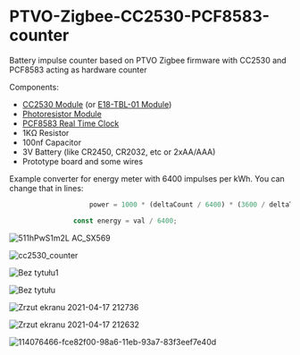 # PTVO-Zigbee-CC2530-PCF8583-counter
Battery impulse counter based on PTVO Zigbee firmware with CC2530 and PCF8583 acting as hardware counter

Components:
- [CC2530 Module](https://aliexpress.com/item/1005001992423340.html) (or [E18-TBL-01 Module](https://aliexpress.com/item/1005001473354195.html))
- [Photoresistor Module](https://aliexpress.com/item/32767875194.html)
- [PCF8583 Real Time Clock](https://aliexpress.com/item/32601793278.html)
- 1KΩ Resistor
- 100nf Capacitor
- 3V Battery (like CR2450, CR2032, etc or 2xAA/AAA)
- Prototype board and some wires

Example converter for energy meter with 6400 impulses per kWh. You can change that in lines:

```js
                    power = 1000 * (deltaCount / 6400) * (3600 / deltaTimeSec);
```
```js
                const energy = val / 6400;
```

![511hPwS1m2L _AC_SX569_](https://user-images.githubusercontent.com/20594810/115124794-7927f400-9fc4-11eb-982e-40af291f1ec3.jpg)

![cc2530_counter](https://user-images.githubusercontent.com/20594810/115124806-80e79880-9fc4-11eb-85b2-ef5c5289c8bb.png)

![Bez tytułu1](https://user-images.githubusercontent.com/20594810/115124815-8ba22d80-9fc4-11eb-8fde-ef58723664f1.png)

![Bez tytułu](https://user-images.githubusercontent.com/20594810/115124817-8e048780-9fc4-11eb-8ccd-f523b816f759.png)

![Zrzut ekranu 2021-04-17 212736](https://user-images.githubusercontent.com/20594810/115124828-a70d3880-9fc4-11eb-82f1-119445bb9f18.png)

![Zrzut ekranu 2021-04-17 212632](https://user-images.githubusercontent.com/20594810/115124832-ab395600-9fc4-11eb-9867-87b5670a3425.png)

![114076466-fce82f00-98a6-11eb-93a7-83f3eef7e40d](https://user-images.githubusercontent.com/20594810/115124836-aeccdd00-9fc4-11eb-8803-150cad9ebd1a.png)
